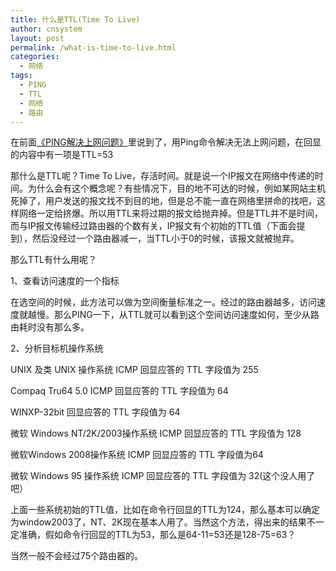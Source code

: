```yaml
---
title: 什么是TTL(Time To Live)
author: cnsystem
layout: post
permalink: /what-is-time-to-live.html
categories:
  - 网络
tags:
  - PING
  - TTL
  - 网络
  - 路由
---
```

在前面<a title="《PING解决上网问题》" href="http://blog.billyz.top/ping-network-problem.hml" target="_blank">《PING解决上网问题》</a>里说到了，用Ping命令解决无法上网问题，在回显的内容中有一项是TTL=53

那什么是TTL呢？Time To Live，存活时间。就是说一个IP报文在网络中传递的时间。为什么会有这个概念呢？有些情况下，目的地不可达的时候，例如某网站主机死掉了，用户发送的报文找不到目的地，但是总不能一直在网络里拼命的找吧，这样网络一定给挤爆。所以用TTL来将过期的报文给抛弃掉。但是TTL并不是时间，而与IP报文传输经过路由器的个数有关，IP报文有个初始的TTL值（下面会提到），然后没经过一个路由器减一，当TTL小于0的时候，该报文就被抛弃。

那么TTL有什么用呢？

1、查看访问速度的一个指标

在选空间的时候，此方法可以做为空间衡量标准之一。经过的路由器越多，访问速度就越慢。那么PING一下，从TTL就可以看到这个空间访问速度如何，至少从路由耗时没有那么多。

2、分析目标机操作系统

UNIX 及类 UNIX 操作系统 ICMP 回显应答的 TTL 字段值为 255

Compaq Tru64 5.0 ICMP 回显应答的 TTL 字段值为 64

WINXP-32bit 回显应答的 TTL 字段值为 64

微软 Windows NT/2K/2003操作系统 ICMP 回显应答的 TTL 字段值为 128

微软Windows 2008操作系统 ICMP 回显应答的 TTL 字段值为64

微软 Windows 95 操作系统 ICMP 回显应答的 TTL 字段值为 32(这个没人用了吧）

上面一些系统初始的TTL值，比如在命令行回显的TTL为124，那么基本可以确定为window2003了，NT、2K现在基本人用了。当然这个方法，得出来的结果不一定准确，假如命令行回显的TTL为53，那么是64-11=53还是128-75=63？

当然一般不会经过75个路由器的。